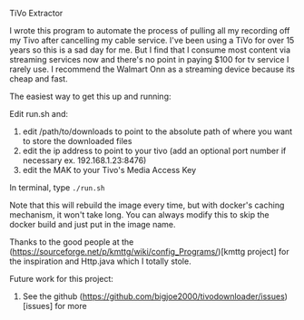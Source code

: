 TiVo Extractor

I wrote this program to automate the process of pulling all my recording off my Tivo after cancelling my cable service. I've been using a TiVo for over 15 years so this is a sad day for me. But I find that I consume most content via streaming services now and there's no point in paying $100 for tv service I rarely use. I recommend the Walmart Onn as a streaming device because its cheap and fast.

The easiest way to get this up and running:

Edit run.sh and:
 1. edit /path/to/downloads to point to the absolute path of where you want to store the downloaded files
 2. edit the ip address to point to your tivo (add an optional port number if necessary ex. 192.168.1.23:8476)
 3. edit the MAK to your Tivo's Media Access Key

In terminal, type `./run.sh`

Note that this will rebuild the image every time, but with docker's caching mechanism, it won't take long. You can always modify this to skip the docker build and just put in the image name.

Thanks to the good people at the (https://sourceforge.net/p/kmttg/wiki/config_Programs/)[kmttg project] for the inspiration and Http.java which I totally stole.


Future work for this project:
1. See the github (https://github.com/bigjoe2000/tivodownloader/issues)[issues] for more
